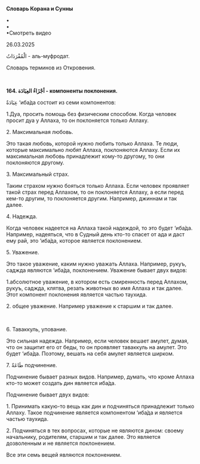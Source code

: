 **Словарь Корана и Сунны**  
  
  
  
•  
•  
•Смотреть видео  
  
26.03.2025  
  

الْمُفْرَدَاتُ - аль-муфродат.

Словарь терминов из Откровения.

 

**164. أجْزَاءُ العِبَادَة - компоненты поклонения.**

عِبَادَةٌ ‘иба́да состоит из семи компонентов:

1.Дуа, просить помощь без физическим способом. Когда человек просит дуа
у Аллаха, то он поклоняется только Аллаху.

2\. Максимальная любовь.

Это такая любовь, которой нужно любить только Аллаха. Те люди, которые
максимально любят Аллаха, поклоняются Аллаху. Если их максимальная
любовь принадлежит кому-то другому, то они поклоняются другому.

3\. Максимальный страх.

Таким страхом нужно бояться только Аллаха. Если человек проявляет такой
страх перед Аллахом, то он поклоняется Аллаху, а если перед кем-то
другим, то поклоняется другим. Например, джиннам и так далее.

4\. Надежда.

Когда человек надеется на Аллаха такой надеждой, то это будет ‘иба́да.
Например, надеяться, что в Судный день кто-то спасет от ада и даст ему
рай, это ‘иба́да, которое является поклонением.

5\. Уважение.

Это такое уважение, каким нужно уважать Аллаха. Например, рукуъ, саджда
являются ‘иба́да, поклонением. Уважение бывает двух видов:

1.абсолютное уважение, в котором есть смиренность перед Аллахом, рукуъ,
саджда, клятва, резать животных во имя Аллаха и так далее. Этот
компонент поклонения является частью таухида.

2\. общее уважение. Например уважение к старшим и так далее.

 

6\. Таваккуль, упование.

Это сильная надежда. Например, если человек вешает амулет, думая, что он
защитит его от беды, то он проявляет таваккуль на амулет. Это будет
‘иба́да. Поэтому, вешать на себя амулет является ширком.

7\. طَاعَةٌ подчинение.

Подчинение бывает разных видов. Например, думать, что кроме Аллаха
кто-то может создать дин является иба́да.

Подчинение бывает двух видов:

1\. Принимать какую-то вещь как дин и подчиняться принадлежит только
Аллаху. Такое подчинение является компонентом ‘иба́да и является частью
таухида.

2\. Подчиняться в тех вопросах, которые не являются дином: своему
начальнику, родителям, старшим и так далее. Это является дозволенным и
не является поклонением.

Все эти семь вещей являются поклонением.
